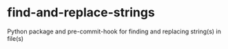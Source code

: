 # find-and-replace-strings
Python package and pre-commit-hook for finding and replacing string(s) in file(s)
